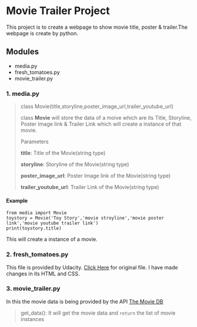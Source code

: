 # Movie Trailer Project

This project is to create a webpage to show movie title, poster & trailer.The webpage is create by python.

## Modules
* media.py
* fresh_tomatoes.py
* movie_trailer.py

### 1. media.py
> class Movie(title,storyline,poster_image_url,trailer_youtube_url)
> 
> class **Movie** will store the data of a moive which are
> its Title, Storyline, Poster Image link & Trailer Link
> which will create a instance of that movie.
> 
> Parameters
> 
> **title**: Title of the Movie(string type)
> 
> **storyline**:  Storyline of the Movie(string type)
> 
> **poster_image_url**: Poster Image link of the Movie(string type)
> 
> **trailer_youtube_url**: Trailer Link of the Movie(string type)

#### Example
```
from media import Movie
toystory = Movie('Toy Story','movie stroyline','movie poster link','movie youtube trailer link')
print(toystory.title)
```
This will create a instance of a movie.

### 2. fresh_tomatoes.py
This file is provided by Udacity.
[Click Here](https://github.com/udacity/ud036_StarterCode) for original file.
I have made changes in its HTML and CSS.

### 3. movie_trailer.py
In this the movie data is being provided by the API [The Movie DB](https://developers.themoviedb.org/3/) 
> get_data(): It will get the movie data and ```return``` the list of movie instances
